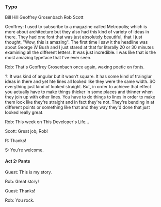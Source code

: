 ### Typo

Bill Hill
Geoffrey Grosenbach
Rob
Scott

Geoffrey: I used to subscribe to a magazine called Metropolis; which is more about architecture but they also had this kind of variety of ideas in there. They had one font that was just absolutely beautiful, that I just thought, "Wow, this is amazing". The first time I saw it the headline was about George W Bush and I just stared at that for literally 20 or 30 minutes examining all the different letters. It was just incredible. I was like that is the most amazing typeface that I've ever seen.

Rob: That's Geoffrey Grosenbach once again, waxing poetic on fonts. 

?: It was kind of angular but it wasn't square. It has some kind of trainglur ideas in there and yet hte lines all looked like they were the same width. SO everything just kind of looked straight. But, in order to achieve that effect you actually have to make things thicker in some places and thinner when they join up with other lines. You have to do things to lines in order to make them look like they're straight and in fact they're not. They're bending in at different points or something like that and they way they'd done that just looked really great. 


Rob: This week on This Developer's Life...

Scott: Great job, Rob!

R: Thanks!

S: You're welcome.

#### Act 2: Pants

Guest: This is my story.

Rob: Great story!

Guest: Thanks!

Rob: You rock.
